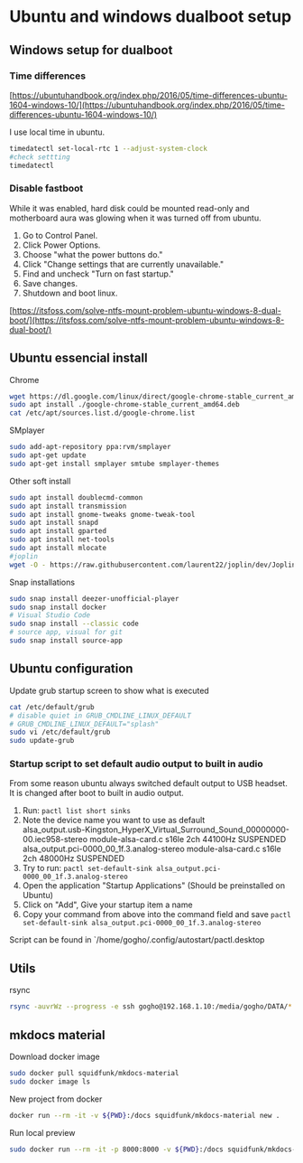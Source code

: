 # Ubuntu and windows dualboot setup

## Windows setup for dualboot

### Time differences
[https://ubuntuhandbook.org/index.php/2016/05/time-differences-ubuntu-1604-windows-10/](https://ubuntuhandbook.org/index.php/2016/05/time-differences-ubuntu-1604-windows-10/)

I use local time in ubuntu.

```bash
timedatectl set-local-rtc 1 --adjust-system-clock
#check settting
timedatectl
```
### Disable fastboot

While it was enabled, hard disk could be mounted read-only and motherboard aura was glowing when it was turned off from ubuntu.

1. Go to Control Panel.
2. Click Power Options.
3. Choose "what the power buttons do."
4. Click "Change settings that are currently unavailable."
5. Find and uncheck "Turn on fast startup."
6. Save changes.
7. Shutdown and boot linux.

[https://itsfoss.com/solve-ntfs-mount-problem-ubuntu-windows-8-dual-boot/](https://itsfoss.com/solve-ntfs-mount-problem-ubuntu-windows-8-dual-boot/)

## Ubuntu essencial install

Chrome  

```bash
wget https://dl.google.com/linux/direct/google-chrome-stable_current_amd64.deb
sudo apt install ./google-chrome-stable_current_amd64.deb
cat /etc/apt/sources.list.d/google-chrome.list
```

SMplayer

```bash
sudo add-apt-repository ppa:rvm/smplayer
sudo apt-get update
sudo apt-get install smplayer smtube smplayer-themes
```

Other soft install

```bash
sudo apt install doublecmd-common 
sudo apt install transmission
sudo apt install gnome-tweaks gnome-tweak-tool 
sudo apt install snapd
sudo apt install gparted
sudo apt install net-tools
sudo apt install mlocate
#joplin
wget -O - https://raw.githubusercontent.com/laurent22/joplin/dev/Joplin_install_and_update.sh | bash
```

Snap installations

```bash
sudo snap install deezer-unofficial-player
sudo snap install docker
# Visual Studio Code
sudo snap install --classic code
# source app, visual for git
sudo snap install source-app
```

## Ubuntu configuration

Update grub startup screen to show what is executed

```bash
cat /etc/default/grub
# disable quiet in GRUB_CMDLINE_LINUX_DEFAULT
# GRUB_CMDLINE_LINUX_DEFAULT="splash"
sudo vi /etc/default/grub
sudo update-grub
```

### Startup script to set default audio output to built in audio

From some reason ubuntu always switched default output to USB headset. It is changed after boot to built in audio output.

1. Run: `pactl list short sinks`
2. Note the device name you want to use as default  
alsa_output.usb-Kingston_HyperX_Virtual_Surround_Sound_00000000-00.iec958-stereo	module-alsa-card.c	s16le 2ch 44100Hz	SUSPENDED  
alsa_output.pci-0000_00_1f.3.analog-stereo	module-alsa-card.c	s16le 2ch 48000Hz	SUSPENDED  
3. Try to run: `pactl set-default-sink alsa_output.pci-0000_00_1f.3.analog-stereo`
4. Open the application "Startup Applications" (Should be preinstalled on Ubuntu)
5. Click on "Add", Give your startup item a name 
6. Copy your command from above into the command field and save
`pactl set-default-sink alsa_output.pci-0000_00_1f.3.analog-stereo`

Script can be found in `/home/gogho/.config/autostart/pactl.desktop

## Utils

rsync

```bash
rsync -auvrWz --progress -e ssh gogho@192.168.1.10:/media/gogho/DATA/* .
```

## mkdocs material

Download docker image

```bash
sudo docker pull squidfunk/mkdocs-material  
sudo docker image ls  
```


New project from docker

```bash
docker run --rm -it -v ${PWD}:/docs squidfunk/mkdocs-material new .
```

Run local preview

```bash
sudo docker run --rm -it -p 8000:8000 -v ${PWD}:/docs squidfunk/mkdocs-material
```
